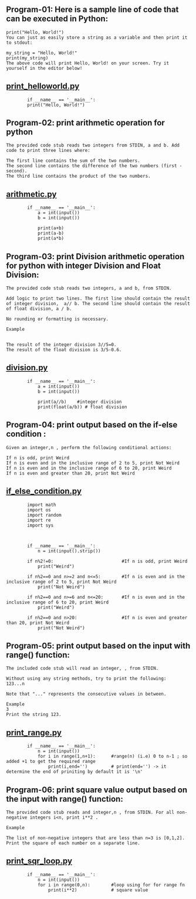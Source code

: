 ## Program-01: Here is a sample line of code that can be executed in Python:
    
    print("Hello, World!")
    You can just as easily store a string as a variable and then print it to stdout:

    my_string = "Hello, World!"
    print(my_string)
    The above code will print Hello, World! on your screen. Try it yourself in the editor below!
    
[print_helloworld.py](https://github.com/pknviki95/Python/tree/main/practices/hackerrank/print_helloworld.py)
---------------------------------------------------------------------------------------------------

            if __name__ == '__main__':
            print("Hello, World!")
## Program-02: print arithmetic operation for python

    The provided code stub reads two integers from STDIN, a and b. Add code to print three lines where:

    The first line contains the sum of the two numbers.
    The second line contains the difference of the two numbers (first - second).
    The third line contains the product of the two numbers.

[arithmetic.py](https://github.com/pknviki95/Python/tree/main/practices/hackerrank/arithmetic.py)
-----------------------------------------------------------------------------------------------------------------------

            if __name__ == '__main__':
                a = int(input())
                b = int(input())
                
                print(a+b)
                print(a-b)
                print(a*b)
## Program-03: print Division arithmetic operation for python with integer Division and Float Division:
    
    The provided code stub reads two integers, a and b, from STDIN.

    Add logic to print two lines. The first line should contain the result of integer division,  a// b. The second line should contain the result of float division, a / b.

    No rounding or formatting is necessary.

    Example


    The result of the integer division 3//5=0.
    The result of the float division is 3/5-0.6.
[division.py](https://github.com/pknviki95/Python/tree/main/practices/hackerrank/division.py)
-------------------------------------------------------------------------------------------------------------------------------------------

            if __name__ == '__main__':
                a = int(input())
                b = int(input())
                
                print(a//b)    #integer division
                print(float(a/b)) # float division
## Program-04: print output based on the if-else condition :

    Given an integer,n , perform the following conditional actions:

    If n is odd, print Weird
    If n is even and in the inclusive range of 2 to 5, print Not Weird
    If n is even and in the inclusive range of 6 to 20, print Weird
    If n is even and greater than 20, print Not Weird
[if_else_condition.py](https://github.com/pknviki95/Python/tree/main/practices/hackerrank/if_else_condition.py)
------------------------------------------------------------------------------------------------------------------------------------------------------

            import math
            import os
            import random
            import re
            import sys



            if __name__ == '__main__':
                n = int(input().strip())

            if n%2!=0:                          #If n is odd, print Weird
                print("Weird")

            if n%2==0 and n>=2 and n<=5:        #If n is even and in the inclusive range of 2 to 5, print Not Weird
                print("Not Weird")

            if n%2==0 and n>=6 and n<=20:       #If n is even and in the inclusive range of 6 to 20, print Weird
                print("Weird")
                
            if n%2==0 and n>20:                 #If n is even and greater than 20, print Not Weird
                print("Not Weird")
## Program-05: print output based on the input with range() function:
    
    The included code stub will read an integer, , from STDIN.

    Without using any string methods, try to print the following:
    123...n

    Note that "..." represents the consecutive values in between.

    Example
    3
    Print the string 123.
[print_range.py](https://github.com/pknviki95/Python/tree/main/practices/hackerrank/print_range.py)
--------------------------------------------------------------------------------------------------------------------------------------------

            if __name__ == '__main__':
                n = int(input())
                for i in range(1,n+1):      #range(n) (i.e) 0 to n-1 ; so added +1 to get the required range 
                    print(i,end='')         # print(end='') -> it determine the end of priniting by default it is '\n'

## Program-06: print square value output based on the input with range() function:

    The provided code stub reads and integer,n , from STDIN. For all non-negative integers i<n, print i**2 .

    Example

    The list of non-negative integers that are less than n=3 is [0,1,2]. Print the square of each number on a separate line.
[print_sqr_loop.py](https://github.com/pknviki95/Python/tree/main/practices/hackerrank/print_sqr_loop.py)
------------------------------------------------------------------------------------------------------------------------------------------------------

            if __name__ == '__main__':
                n = int(input())
                for i in range(0,n):        #loop using for for range fn
                    print(i**2)             # square value